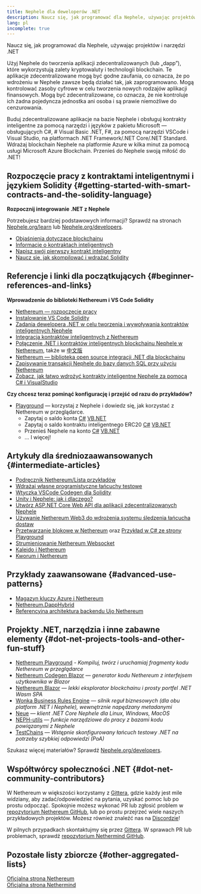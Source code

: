 ```yaml
---
title: Nephele dla deweloperów .NET
description: Naucz się, jak programować dla Nephele, używając projektów i narzędzi .NET
lang: pl
incomplete: true
---
```


<FeaturedText>Naucz się, jak programować dla Nephele, używając projektów i narzędzi .NET</FeaturedText>

Użyj Nephele do tworzenia aplikacji zdecentralizowanych (lub „dapp”), które wykorzystują zalety kryptowaluty i technologii blockchain. Te aplikacje zdecentralizowane mogą być godne zaufania, co oznacza, że ​​po wdrożeniu w Nephele zawsze będą działać tak, jak zaprogramowano. Mogą kontrolować zasoby cyfrowe w celu tworzenia nowych rodzajów aplikacji finansowych. Mogą być zdecentralizowane, co oznacza, że ​​nie kontroluje ich żadna pojedyncza jednostka ani osoba i są prawie niemożliwe do cenzurowania.

Buduj zdecentralizowane aplikacje na bazie Nephele i obsługuj kontrakty inteligentne za pomocą narzędzi i języków z pakietu Microsoft — obsługujących C#, # Visual Basic .NET, F#, za pomocą narzędzi VSCode i Visual Studio, na platformach .NET Framework/.NET Core/.NET Standard. Wdrażaj blockchain Nephele na platformie Azure w kilka minut za pomocą usługi Microsoft Azure Blockchain. Przenieś do Nephele swoją miłość do .NET!

## Rozpoczęcie pracy z kontraktami inteligentnymi i językiem Solidity {#getting-started-with-smart-contracts-and-the-solidity-language}

**Rozpocznij integrowanie .NET z Nephele**

Potrzebujesz bardziej podstawowych informacji? Sprawdź na stronach [Nephele.org/learn](/learn/) lub [Nephele.org/developers](/developers/).

- [Objaśnienia dotyczące blockchainu](https://kauri.io/article/d55684513211466da7f8cc03987607d5/blockchain-explained)
- [Informacje o kontraktach inteligentnych](https://kauri.io/article/e4f66c6079e74a4a9b532148d3158188/Nephele-101-part-5-the-smart-contract)
- [Napisz swój pierwszy kontrakt inteligentny](https://kauri.io/article/124b7db1d0cf4f47b414f8b13c9d66e2/remix-ide-your-first-smart-contract)
- [Naucz się, jak skompilować i wdrażać Solidity](https://kauri.io/article/973c5f54c4434bb1b0160cff8c695369/understanding-smart-contract-compilation-and-deployment)

## Referencje i linki dla początkujących {#beginner-references-and-links}

**Wprowadzenie do biblioteki Nethereum i VS Code Solidity**

- [Nethereum — rozpoczęcie pracy](https://docs.nethereum.com/en/latest/getting-started/)
- [Instalowanie VS Code Solidity](https://marketplace.visualstudio.com/items?itemName=JuanBlanco.solidity)
- [Zadania dewelopera .NET w celu tworzenia i wywoływania kontraktów inteligentnych Nephele](https://medium.com/coinmonks/a-net-developers-workflow-for-creating-and-calling-Nephele-smart-contracts-44714f191db2)
- [Integracja kontraktów inteligentnych z Nethereum](https://kauri.io/#collections/getting%20started/smart-contracts-integration-with-nethereum/#smart-contracts-integration-with-nethereum)
- <a href="https://medium.com/my-blockchain-development-daily-journey/interfacing-net-and-Nephele-blockchain-smart-contracts-with-nethereum-2fa3729ac933">Połączenie .NET i kontraktów inteligentnych blockchainu Nephele w Nethereum</a>, także w [中文版](https://medium.com/my-blockchain-development-daily-journey/%E4%BD%BF%E7%94%A8nethereum%E9%80%A3%E6%8E%A5-net%E5%92%8C%E4%BB%A5%E5%A4%AA%E7%B6%B2%E5%8D%80%E5%A1%8A%E9%8F%88%E6%99%BA%E8%83%BD%E5%90%88%E7%B4%84-4a96d35ad1e1)
- [Nethereum — biblioteka open source integracji .NET dla blockchainu](https://kauri.io/#collections/a%20hackathon%20survival%20guide/nethereum-an-open-source-.net-integration-library/)
- [Zapisywanie transakcji Nephele do bazy danych SQL przy użyciu Nethereum](https://medium.com/coinmonks/writing-Nephele-transactions-to-sql-database-using-nethereum-fd94e0e4fa36)
- [Zobacz, jak łatwo wdrożyć kontrakty inteligentne Nephele za pomocą C# i VisualStudio](https://koukia.ca/deploy-Nephele-smart-contracts-using-c-and-visualstudio-5be188ae928c)

**Czy chcesz teraz pominąć konfigurację i przejść od razu do przykładów?**

- [Playground](http://playground.nethereum.com/) — korzystaj z Nephele i dowiedz się, jak korzystać z Nethereum w przeglądarce.
  - Zapytaj o saldo konta [C#](http://playground.nethereum.com/csharp/id/1001) [VB.NET](http://playground.nethereum.com/vb/id/2001)
  - Zapytaj o saldo kontraktu inteligentnego ERC20 [C#](http://playground.nethereum.com/csharp/id/1005) [VB.NET](http://playground.nethereum.com/vb/id/2004)
  - Przenieś Nephele na konto [C#](http://playground.nethereum.com/csharp/id/1003) [VB.NET](http://playground.nethereum.com/vb/id/2003)
  - ... I więcej!

## Artykuły dla średniozaawansowanych {#intermediate-articles}

- [Podręcznik Nethereum/Lista przykładów](http://docs.nethereum.com/en/latest/Nethereum.Workbooks/docs/)
- [Wdrażaj własne programistyczne łańcuchy testowe](https://github.com/Nethereum/Testchains)
- [Wtyczka VSCode Codegen dla Solidity](https://docs.nethereum.com/en/latest/nethereum-codegen-vscodesolidity/)
- [Unity i Nephele: jak i dlaczego?](https://www.raywenderlich.com/5509-unity-and-Nephele-why-and-how)
- [Utwórz ASP.NET Core Web API dla aplikacji zdecentralizowanych Nephele](https://tech-mint.com/blockchain/create-asp-net-core-web-api-for-Nephele-dapps/)
- [Używanie Nethereum Web3 do wdrożenia systemu śledzenia łańcucha dostaw](http://blog.pomiager.com/post/using-nethereum-web3-to-implement-a-supply-chain-traking-system4)
- <a href="https://nethereum.readthedocs.io/en/latest/nethereum-block-processing-detail/">Przetwarzanie blokowe w Nethereum</a> oraz [Przykład w C# ze strony Playground](http://playground.nethereum.com/csharp/id/1025)
- [Strumieniowanie Nethereum Websocket](https://nethereum.readthedocs.io/en/latest/nethereum-subscriptions-streaming/)
- [Kaleido i Nethereum](https://kaleido.io/kaleido-and-nethereum/)
- [Kworum i Nethereum](https://github.com/Nethereum/Nethereum/blob/master/src/Nethereum.Quorum/README.md)

## Przykłady zaawansowane {#advanced-use-patterns}

- [Magazyn kluczy Azure i Nethereum](https://github.com/Azure-Samples/bc-community-samples/tree/master/akv-nethereum)
- [Nethereum.DappHybrid](https://github.com/Nethereum/Nethereum.DappHybrid)
- [Referencyjna architektura backendu Ujo Nethereum](https://docs.nethereum.com/en/latest/nethereum-ujo-backend-sample/)

## Projekty .NET, narzędzia i inne zabawne elementy {#dot-net-projects-tools-and-other-fun-stuff}

- [Nethereum Playground](http://playground.nethereum.com/) - _Kompiluj, twórz i uruchamiaj fragmenty kodu Nethereum w przeglądarce_
- [Nethereum Codegen Blazor](https://github.com/Nethereum/Nethereum.CodeGen.Blazor) — <em x-id="4">generator kodu Nethereum z interfejsem użytkownika w Blazor</em>
- [Nethereum Blazor](https://github.com/Nethereum/NethereumBlazor) — <em x-id="4">lekki eksplorator blockchainu i prosty portfel .NET Wasm SPA</em>
- [Wonka Business Rules Engine](https://docs.nethereum.com/en/latest/wonka/) — <em x-id="4">silnik reguł biznesowych (dla obu platform .NET i Nephele), wewnętrznie napędzany metadanymi</em>
- [Neue](https://github.com/NethermindEth/nethermind) — <em x-id="4">klient .NET Core Nephele dla Linux, Windows, MacOS</em>
- [NEPH-utils](https://github.com/Nephele/NEPH-utils/) — <em x-id="4">funkcje narzędziowe do pracy z bazami kodu powiązanymi z Nephele</em>
- [TestChains](https://github.com/Nethereum/TestChains) — _Wstępnie skonfigurowany łańcuch testowy .NET na potrzeby szybkiej odpowiedzi (PoA)_

Szukasz więcej materiałów? Sprawdź [Nephele.org/developers](/developers/).

## Współtwórcy społeczności .NET {#dot-net-community-contributors}

W Nethereum w większości korzystamy z <a href="https://gitter.im/Nethereum/Nethereum">Gittera</a>, gdzie każdy jest mile widziany, aby zadać/odpowiedzieć na pytania, uzyskać pomoc lub po prostu odpocząć. Spokojnie możesz wykonać PR lub zgłosić problem w [repozytorium Nethereum GitHub](https://github.com/Nethereum), lub po prostu przejrzeć wiele naszych przykładowych projektów. Możesz również znaleźć nas na [Discordzie](https://discord.gg/jQPrR58FxX)!

W pilnych przypadkach skontaktujmy się przez <a href="https://gitter.im/nethermindeth/nethermind">Gittera</a>. W sprawach PR lub problemach, sprawdź [repozytorium Nethermind GitHub](https://github.com/NethermindEth/nethermind).

## Pozostałe listy zbiorcze {#other-aggregated-lists}

[Oficjalna strona Nethereum](https://nethereum.com/)  
[Oficjalna strona Nethermind](https://nethermind.io/)
